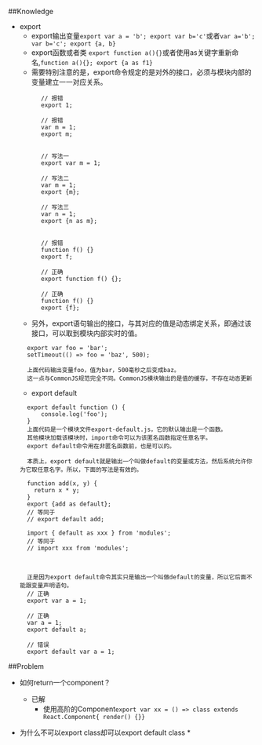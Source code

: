 ##Knowledge
* export
  * export输出变量`export var a = 'b'; export var b='c'`或者`var a='b'; var b='c'; export {a, b}`
  * export函数或者类 `export function a(){}`或者使用as关键字重新命名,`function a(){}; export {a as f1}`
  * 需要特别注意的是，export命令规定的是对外的接口，必须与模块内部的变量建立一一对应关系。
  ```
        // 报错
        export 1;

        // 报错
        var m = 1;
        export m;


        // 写法一
        export var m = 1;

        // 写法二
        var m = 1;
        export {m};

        // 写法三
        var n = 1;
        export {n as m};


        // 报错
        function f() {}
        export f;

        // 正确
        export function f() {};

        // 正确
        function f() {}
        export {f};
  ```
  * 另外，export语句输出的接口，与其对应的值是动态绑定关系，即通过该接口，可以取到模块内部实时的值。
  ```
    export var foo = 'bar';
    setTimeout(() => foo = 'baz', 500);

    上面代码输出变量foo，值为bar，500毫秒之后变成baz。
    这一点与CommonJS规范完全不同。CommonJS模块输出的是值的缓存，不存在动态更新
  ```
  * export default
  ```
    export default function () {
        console.log('foo');
    }
    上面代码是一个模块文件export-default.js，它的默认输出是一个函数。
    其他模块加载该模块时，import命令可以为该匿名函数指定任意名字。
    export default命令用在非匿名函数前，也是可以的。

    本质上，export default就是输出一个叫做default的变量或方法，然后系统允许你为它取任意名字。所以，下面的写法是有效的。

    function add(x, y) {
      return x * y;
    }
    export {add as default};
    // 等同于
    // export default add;

    import { default as xxx } from 'modules';
    // 等同于
    // import xxx from 'modules';



    正是因为export default命令其实只是输出一个叫做default的变量，所以它后面不能跟变量声明语句。
    // 正确
    export var a = 1;

    // 正确
    var a = 1;
    export default a;

    // 错误
    export default var a = 1;
  ```


##Problem

* 如何return一个component？
  * 已解
    * 使用高阶的Component`export var xx = () => class extends React.Component{ render() {}}`


* 为什么不可以export class却可以export default class
  *
